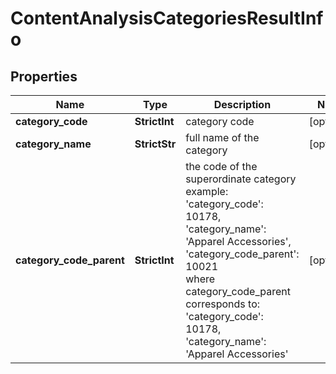 # ContentAnalysisCategoriesResultInfo


## Properties

| Name | Type | Description | Notes |
|------------ | ------------- | ------------- | -------------|
**category_code** | **StrictInt** | category code |[optional]|
**category_name** | **StrictStr** | full name of the category |[optional]|
**category_code_parent** | **StrictInt** | the code of the superordinate category<br>example:<br>'category_code': 10178,<br>'category_name': 'Apparel Accessories',<br>'category_code_parent': 10021<br>where category_code_parent<br>corresponds to:<br>'category_code': 10178,<br>'category_name': 'Apparel Accessories' |[optional]|